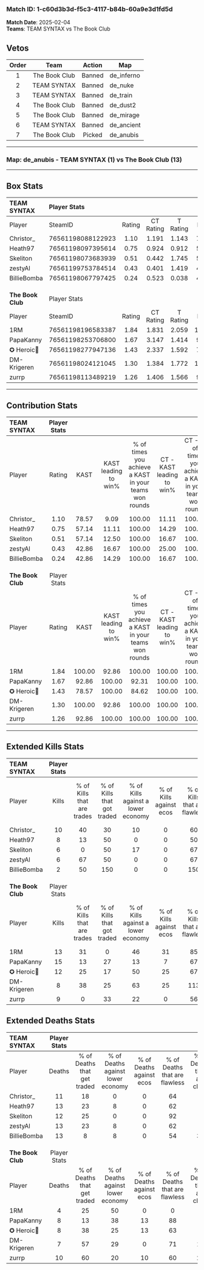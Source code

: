 ### Match ID: 1-c60d3b3d-f5c3-4117-b84b-60a9e3d1fd5d  
**Match Date**: 2025-02-04  
**Teams**: TEAM SYNTAX vs The Book Club  

## Vetos  

| Order | Team | Action | Map |
| :---: | :--: | :----: | --- |
| 1 | The Book Club | Banned | de_inferno |
| 2 | TEAM SYNTAX | Banned | de_nuke |
| 3 | TEAM SYNTAX | Banned | de_train |
| 4 | The Book Club | Banned | de_dust2 |
| 5 | The Book Club | Banned | de_mirage |
| 6 | TEAM SYNTAX | Banned | de_ancient |
| 7 | The Book Club | Picked | de_anubis |

---  

### **Map**: de_anubis - TEAM SYNTAX (1) vs The Book Club (13)  
---  

## Box Stats  

| **TEAM SYNTAX**   | Player Stats      |        |           |          |        |       |       |         |        |      |     |
| :- | :- | :-: | :-: | :-: | :-: | :-: | :-: | :-: | :-: | :-: | :-: |
| Player            | SteamID           | Rating | CT Rating | T Rating |  KAST  |  ADR  | Kills | Assists | Deaths | K/D  | HS% |
| Christor_         | 76561198088122923 |  1.10  |   1.191   |  1.143   | 78.57  | 77.1  |  10   |    3    |   11   | 0.91 | 30  |
| Heath97           | 76561198097395614 |  0.75  |   0.924   |  0.912   | 57.14  | 72.8  |   8   |    5    |   13   | 0.62 | 37  |
| Skeliton          | 76561198073683939 |  0.51  |   0.442   |  1.745   | 57.14  | 38.0  |   6   |    0    |   12   | 0.50 | 50  |
| zestyAl           | 76561199753784514 |  0.43  |   0.401   |  1.419   | 42.86  | 51.7  |   6   |    2    |   13   | 0.46 | 83  |
| BillieBomba       | 76561198067797425 |  0.24  |   0.523   |  0.038   | 42.86  | 68.1  |   2   |    2    |   13   | 0.15 | 150 |
|                   |                   |        |           |          |        |       |       |         |        |      |     |
|                   |                   |        |           |          |        |       |       |         |        |      |     |
|                   |                   |        |           |          |        |       |       |         |        |      |     |
| **The Book Club** | Player Stats      |        |           |          |        |       |       |         |        |      |     |
| Player            | SteamID           | Rating | CT Rating | T Rating |  KAST  |  ADR  | Kills | Assists | Deaths | K/D  | HS% |
| 1RM               | 76561198196583387 |  1.84  |   1.831   |  2.059   | 100.00 | 110.5 |  13   |    6    |   4    | 3.25 | 30  |
| PapaKanny         | 76561198253706800 |  1.67  |   3.147   |  1.414   | 92.86  | 93.7  |  15   |    2    |   8    | 1.88 | 66  |
| ✪ Heroic🎃        | 76561198277947136 |  1.43  |   2.337   |  1.592   | 78.57  | 99.6  |  12   |    6    |   8    | 1.50 | 66  |
| DM-Krigeren       | 76561198024121045 |  1.30  |   1.384   |  1.772   | 100.00 | 75.9  |   8   |    5    |   7    | 1.14 | 62  |
| zurrp             | 76561198113489219 |  1.26  |   1.406   |  1.566   | 92.86  | 88.7  |   9   |    8    |   10   | 0.90 | 55  |
---  

## Contribution Stats  

| **TEAM SYNTAX**   | Player Stats |        |                      |                                                        |                           |                                                             |                          |                                                            |
| :- | :-: | :-: | :-: | :-: | :-: | :-: | :-: | :-: |
| Player            |    Rating    |  KAST  | KAST leading to win% | % of times you achieve a KAST in your teams won rounds | CT - KAST leading to win% | CT - % of times you achieve a KAST in your teams won rounds | T - KAST leading to win% | T - % of times you achieve a KAST in your teams won rounds |
| Christor_         |     1.10     | 78.57  |         9.09         |                         100.00                         |           11.11           |                           100.00                            |           0.00           |                            0.00                            |
| Heath97           |     0.75     | 57.14  |        11.11         |                         100.00                         |           14.29           |                           100.00                            |           0.00           |                            0.00                            |
| Skeliton          |     0.51     | 57.14  |        12.50         |                         100.00                         |           16.67           |                           100.00                            |           0.00           |                            0.00                            |
| zestyAl           |     0.43     | 42.86  |        16.67         |                         100.00                         |           25.00           |                           100.00                            |           0.00           |                            0.00                            |
| BillieBomba       |     0.24     | 42.86  |        14.29         |                         100.00                         |           16.67           |                           100.00                            |           0.00           |                            0.00                            |
|                   |              |        |                      |                                                        |                           |                                                             |                          |                                                            |
|                   |              |        |                      |                                                        |                           |                                                             |                          |                                                            |
|                   |              |        |                      |                                                        |                           |                                                             |                          |                                                            |
| **The Book Club** | Player Stats |        |                      |                                                        |                           |                                                             |                          |                                                            |
| Player            |    Rating    |  KAST  | KAST leading to win% | % of times you achieve a KAST in your teams won rounds | CT - KAST leading to win% | CT - % of times you achieve a KAST in your teams won rounds | T - KAST leading to win% | T - % of times you achieve a KAST in your teams won rounds |
| 1RM               |     1.84     | 100.00 |        92.86         |                         100.00                         |          100.00           |                           100.00                            |          91.67           |                           100.00                           |
| PapaKanny         |     1.67     | 92.86  |        100.00        |                         92.31                          |          100.00           |                           100.00                            |          100.00          |                           90.91                            |
| ✪ Heroic🎃        |     1.43     | 78.57  |        100.00        |                         84.62                          |          100.00           |                           100.00                            |          100.00          |                           81.82                            |
| DM-Krigeren       |     1.30     | 100.00 |        92.86         |                         100.00                         |          100.00           |                           100.00                            |          91.67           |                           100.00                           |
| zurrp             |     1.26     | 92.86  |        100.00        |                         100.00                         |          100.00           |                           100.00                            |          100.00          |                           100.00                           |
---  

## Extended Kills Stats  

| **TEAM SYNTAX**   | Player Stats |                            |                            |                                    |                         |                              |                                 |                                       |                    |           |
| :- | :-: | :-: | :-: | :-: | :-: | :-: | :-: | :-: | :-: | :-: |
| Player            |    Kills     | % of Kills that are trades | % of Kills that got traded | % of Kills against a lower economy | % of Kills against ecos | % of Kills that are flawless | % of Kills that are close duels | % of Kills that are assisted by flash | Pistol Round Kills | AWP Kills |
| Christor_         |      10      |             40             |             30             |                 10                 |            0            |              60              |                0                |                   0                   |         2          |     6     |
| Heath97           |      8       |             13             |             50             |                 0                  |            0            |              50              |               13                |                  13                   |         0          |     0     |
| Skeliton          |      6       |             0              |             50             |                 17                 |            0            |              67              |                0                |                   0                   |         1          |     0     |
| zestyAl           |      6       |             67             |             50             |                 0                  |            0            |              67              |               17                |                   0                   |         1          |     0     |
| BillieBomba       |      2       |             50             |            150             |                 0                  |            0            |             150              |               50                |                   0                   |         0          |     0     |
|                   |              |                            |                            |                                    |                         |                              |                                 |                                       |                    |           |
|                   |              |                            |                            |                                    |                         |                              |                                 |                                       |                    |           |
|                   |              |                            |                            |                                    |                         |                              |                                 |                                       |                    |           |
| **The Book Club** | Player Stats |                            |                            |                                    |                         |                              |                                 |                                       |                    |           |
| Player            |    Kills     | % of Kills that are trades | % of Kills that got traded | % of Kills against a lower economy | % of Kills against ecos | % of Kills that are flawless | % of Kills that are close duels | % of Kills that are assisted by flash | Pistol Round Kills | AWP Kills |
| 1RM               |      13      |             31             |             0              |                 46                 |           31            |              85              |                0                |                   0                   |         2          |     0     |
| PapaKanny         |      15      |             13             |             27             |                 13                 |            7            |              67              |                0                |                  13                   |         6          |     1     |
| ✪ Heroic🎃        |      12      |             25             |             17             |                 50                 |           25            |              67              |               17                |                  17                   |         1          |     0     |
| DM-Krigeren       |      8       |             38             |             25             |                 63                 |           25            |             113              |                0                |                  25                   |         2          |     0     |
| zurrp             |      9       |             0              |             33             |                 22                 |            0            |              56              |               33                |                   0                   |         1          |     0     |
## Extended Deaths Stats  

| **TEAM SYNTAX**   | Player Stats |                             |                                   |                          |                               |                            |                           |               |
| :- | :-: | :-: | :-: | :-: | :-: | :-: | :-: | :-: |
| Player            |    Deaths    | % of Deaths that get traded | % of Deaths against lower economy | % of Deaths against ecos | % of Deaths that are flawless | % of Deaths that are close | % of Deaths while blinded | Deaths to AWP |
| Christor_         |      11      |             18              |                 0                 |            0             |              64               |             0              |             9             |       0       |
| Heath97           |      13      |             23              |                 8                 |            0             |              62               |             8              |            31             |       0       |
| Skeliton          |      12      |             25              |                 0                 |            0             |              92               |             0              |             0             |       0       |
| zestyAl           |      13      |             23              |                 8                 |            0             |              62               |             0              |             8             |       0       |
| BillieBomba       |      13      |              8              |                 8                 |            0             |              54               |             31             |             0             |       1       |
|                   |              |                             |                                   |                          |                               |                            |                           |               |
|                   |              |                             |                                   |                          |                               |                            |                           |               |
|                   |              |                             |                                   |                          |                               |                            |                           |               |
| **The Book Club** | Player Stats |                             |                                   |                          |                               |                            |                           |               |
| Player            |    Deaths    | % of Deaths that get traded | % of Deaths against lower economy | % of Deaths against ecos | % of Deaths that are flawless | % of Deaths that are close | % of Deaths while blinded | Deaths to AWP |
| 1RM               |      4       |             25              |                50                 |            0             |               0               |             0              |             0             |       1       |
| PapaKanny         |      8       |             13              |                38                 |            13            |              88               |             0              |             0             |       2       |
| ✪ Heroic🎃        |      8       |             38              |                25                 |            13            |              63               |             0              |            13             |       1       |
| DM-Krigeren       |      7       |             57              |                29                 |            0             |              71               |             14             |             0             |       1       |
| zurrp             |      10      |             60              |                20                 |            10            |              60               |             20             |             0             |       1       |
